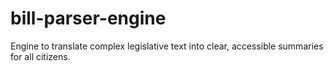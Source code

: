 # bill-parser-engine
Engine to translate complex legislative text into clear, accessible summaries for all citizens.
